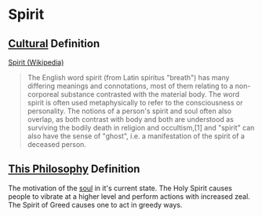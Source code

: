 # Spirit

## [Cultural](./culture.md) Definition

<a href="https://en.wikipedia.org/wiki/Spirit" target="_blank">Spirit (Wikipedia)</a>

> The English word spirit (from Latin spiritus "breath") has many differing meanings and connotations, most of them relating to a non-corporeal substance contrasted with the material body. The word spirit is often used metaphysically to refer to the consciousness or personality. The notions of a person's spirit and soul often also overlap, as both contrast with body and both are understood as surviving the bodily death in religion and occultism,[1] and "spirit" can also have the sense of "ghost", i.e. a manifestation of the spirit of a deceased person.

## [This Philosophy](./this-philosophy.md) Definition

The motivation of the [soul](./soul.md) in it's current state. The Holy Spirit causes people to vibrate at a higher level and perform actions with increased zeal. The Spirit of Greed causes one to act in greedy ways.
